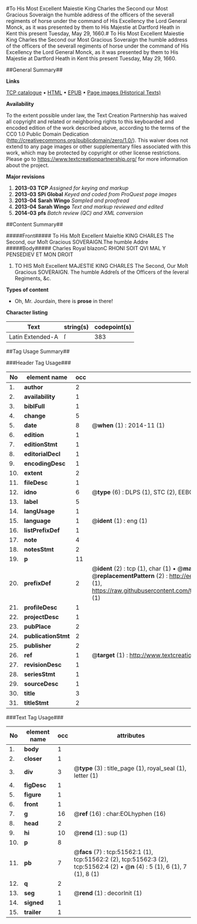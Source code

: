 #To His Most Excellent Maiestie King Charles the Second our Most Gracious Soveraign the humble address of the officers of the severall regiments of horse under the command of His Excellency the Lord General Monck, as it was presented by them to His Majestie at Dartford Heath in Kent this present Tuesday, May 29, 1660.#
To His Most Excellent Maiestie King Charles the Second our Most Gracious Soveraign the humble address of the officers of the severall regiments of horse under the command of His Excellency the Lord General Monck, as it was presented by them to His Majestie at Dartford Heath in Kent this present Tuesday, May 29, 1660.

##General Summary##

**Links**

[TCP catalogue](http://www.ota.ox.ac.uk/tcp/)  • 
[HTML](http://tei.it.ox.ac.uk/tcp/Texts-HTML/free/A62/A62707.html)  • 
[EPUB](http://tei.it.ox.ac.uk/tcp/Texts-EPUB/free/A62/A62707.epub) • 
[Page images (Historical Texts)](https://historicaltexts.jisc.ac.uk/eebo-11957804e)

**Availability**

To the extent possible under law, the Text Creation Partnership has waived all copyright and related or neighboring rights to this keyboarded and encoded edition of the work described above, according to the terms of the CC0 1.0 Public Domain Dedication (http://creativecommons.org/publicdomain/zero/1.0/). This waiver does not extend to any page images or other supplementary files associated with this work, which may be protected by copyright or other license restrictions. Please go to https://www.textcreationpartnership.org/ for more information about the project.

**Major revisions**

1. __2013-03__ __TCP__ *Assigned for keying and markup*
1. __2013-03__ __SPi Global__ *Keyed and coded from ProQuest page images*
1. __2013-04__ __Sarah Wingo__ *Sampled and proofread*
1. __2013-04__ __Sarah Wingo__ *Text and markup reviewed and edited*
1. __2014-03__ __pfs__ *Batch review (QC) and XML conversion*

##Content Summary##

#####Front#####
To His Moſt Excellent Maieſtie KING CHARLES The Second, our Moſt Gracious SOVERAIGN.The humble Addre
#####Body#####
Charles Royal blazonC RHONI SOIT QVI MAL Y PENSEDIEV ET MON DROIT
1. TO HIS Moſt Excellent MAJESTIE KING CHARLES The Second, Our Moſt Gracious SOVERAIGN. The humble Addreſs of the Officers of the ſeveral Regiments, &c.

**Types of content**

  * Oh, Mr. Jourdain, there is **prose** in there!

**Character listing**


|Text|string(s)|codepoint(s)|
|---|---|---|
|Latin Extended-A|ſ|383|

##Tag Usage Summary##

###Header Tag Usage###

|No|element name|occ|attributes|
|---|---|---|---|
|1.|__author__|2||
|2.|__availability__|1||
|3.|__biblFull__|1||
|4.|__change__|5||
|5.|__date__|8| @__when__ (1) : 2014-11 (1)|
|6.|__edition__|1||
|7.|__editionStmt__|1||
|8.|__editorialDecl__|1||
|9.|__encodingDesc__|1||
|10.|__extent__|2||
|11.|__fileDesc__|1||
|12.|__idno__|6| @__type__ (6) : DLPS (1), STC (2), EEBO-CITATION (1), OCLC (1), VID (1)|
|13.|__label__|5||
|14.|__langUsage__|1||
|15.|__language__|1| @__ident__ (1) : eng (1)|
|16.|__listPrefixDef__|1||
|17.|__note__|4||
|18.|__notesStmt__|2||
|19.|__p__|11||
|20.|__prefixDef__|2| @__ident__ (2) : tcp (1), char (1)  •  @__matchPattern__ (2) : ([0-9\-]+):([0-9IVX]+) (1), (.+) (1)  •  @__replacementPattern__ (2) : http://eebo.chadwyck.com/downloadtiff?vid=$1&page=$2 (1), https://raw.githubusercontent.com/textcreationpartnership/Texts/master/tcpchars.xml#$1 (1)|
|21.|__profileDesc__|1||
|22.|__projectDesc__|1||
|23.|__pubPlace__|2||
|24.|__publicationStmt__|2||
|25.|__publisher__|2||
|26.|__ref__|1| @__target__ (1) : http://www.textcreationpartnership.org/docs/. (1)|
|27.|__revisionDesc__|1||
|28.|__seriesStmt__|1||
|29.|__sourceDesc__|1||
|30.|__title__|3||
|31.|__titleStmt__|2||


###Text Tag Usage###

|No|element name|occ|attributes|
|---|---|---|---|
|1.|__body__|1||
|2.|__closer__|1||
|3.|__div__|3| @__type__ (3) : title_page (1), royal_seal (1), letter (1)|
|4.|__figDesc__|1||
|5.|__figure__|1||
|6.|__front__|1||
|7.|__g__|16| @__ref__ (16) : char:EOLhyphen (16)|
|8.|__head__|2||
|9.|__hi__|10| @__rend__ (1) : sup (1)|
|10.|__p__|8||
|11.|__pb__|7| @__facs__ (7) : tcp:51562:1 (1), tcp:51562:2 (2), tcp:51562:3 (2), tcp:51562:4 (2)  •  @__n__ (4) : 5 (1), 6 (1), 7 (1), 8 (1)|
|12.|__q__|2||
|13.|__seg__|1| @__rend__ (1) : decorInit (1)|
|14.|__signed__|1||
|15.|__trailer__|1||
